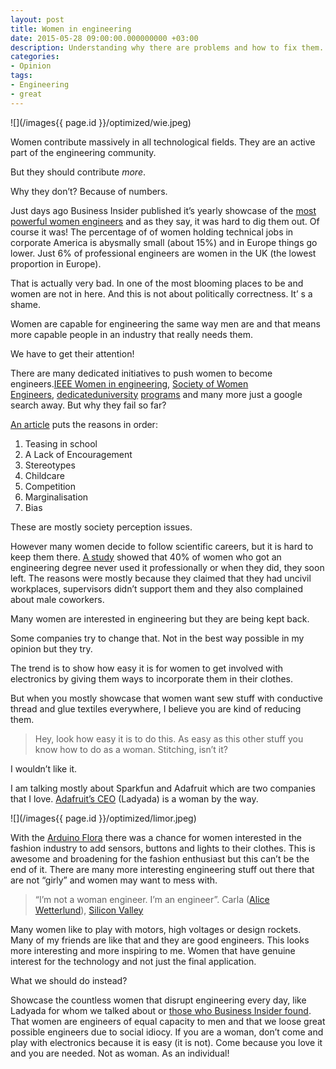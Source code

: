 ```yaml
---
layout: post
title: Women in engineering
date: 2015-05-28 09:00:00.000000000 +03:00
description: Understanding why there are problems and how to fix them.
categories:
- Opinion
tags:
- Engineering
- great
---
```


![](/images{{ page.id }}/optimized/wie.jpeg)

Women contribute massively in all technological fields. They are an active part of the engineering community.

But they should contribute _more_.

Why they don’t? Because of numbers.

Just days ago Business Insider published it’s yearly showcase of the [most powerful women engineers](http://www.businessinsider.com/most-powerful-women-engineers-in-2015-2015-5) and as they say, it was hard to dig them out. Of course it was! The percentage of of women holding technical jobs in corporate America is abysmally small (about 15%) and in Europe things go lower. Just 6% of professional engineers are women in the UK (the lowest proportion in Europe).

That is actually very bad. In one of the most blooming places to be and women are not in here. And this is not about politically correctness. It’ s a shame.

Women are capable for engineering the same way men are and that means more capable people in an industry that really needs them.

We have to get their attention!

There are many dedicated initiatives to push women to become engineers.[IEEE Women in engineering](http://www.ieee.org/membership_services/membership/women/index.html), [Society of Women Engineers](http://societyofwomenengineers.swe.org/), [dedicated](http://wie.gatech.edu/home)[university](http://www.wie.umd.edu/) [programs](http://www.engr.ncsu.edu/womeninengineering/) and many more just a google search away. But why they fail so far?

[An article](http://www.businessinsider.com/7-things-keeping-women-out-of-science-2013-10) puts the reasons in order:

1.  Teasing in school
2.  A Lack of Encouragement
3.  Stereotypes
4.  Childcare
5.  Competition
6.  Marginalisation
7.  Bias

These are mostly society perception issues.

However many women decide to follow scientific careers, but it is hard to keep them there. [A study](http://tweentribune.com/tween56/why-aren-t-there-more-female-engineers) showed that 40% of women who got an engineering degree never used it professionally or when they did, they soon left. The reasons were mostly because they claimed that they had uncivil workplaces, supervisors didn’t support them and they also complained about male coworkers.

Many women are interested in engineering but they are being kept back.

Some companies try to change that. Not in the best way possible in my opinion but they try.

The trend is to show how easy it is for women to get involved with electronics by giving them ways to incorporate them in their clothes.

But when you mostly showcase that women want sew stuff with conductive thread and glue textiles everywhere, I believe you are kind of reducing them.

> Hey, look how easy it is to do this. As easy as this other stuff you know how to do as a woman. Stitching, isn’t it?

I wouldn’t like it.

I am talking mostly about Sparkfun and Adafruit which are two companies that I love. [Adafruit’s CEO](https://www.adafruit.com/about) (Ladyada) is a woman by the way.

![](/images{{ page.id }}/optimized/limor.jpeg)

With the [Arduino Flora](https://www.adafruit.com/products/659) there was a chance for women interested in the fashion industry to add sensors, buttons and lights to their clothes. This is awesome and broadening for the fashion enthusiast but this can’t be the end of it. There are many more interesting engineering stuff out there that are not “girly” and women may want to mess with.

> “I’m not a woman engineer. I’m an engineer”.
> Carla ([Alice Wetterlund](http://www.imdb.com/name/nm4561787/?ref_=tt_cl_t15)), [Silicon Valley](http://www.imdb.com/title/tt2575988/)

Many women like to play with motors, high voltages or design rockets. Many of my friends are like that and they are good engineers. This looks more interesting and more inspiring to me. Women that have genuine interest for the technology and not just the final application.

What we should do instead?

Showcase the countless women that disrupt engineering every day, like Ladyada for whom we talked about or [those who Business Insider found](http://www.businessinsider.com/most-powerful-women-engineers-in-2015-2015-5). That women are engineers of equal capacity to men and that we loose great possible engineers due to social idiocy. If you are a woman, don’t come and play with electronics because it is easy (it is not). Come because you love it and you are needed. Not as woman. As an individual!
